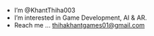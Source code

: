 - I’m @KhantThiha003
- I’m interested in Game Development, AI & AR.
- Reach me ... thihakhantgames01@gmail.com


